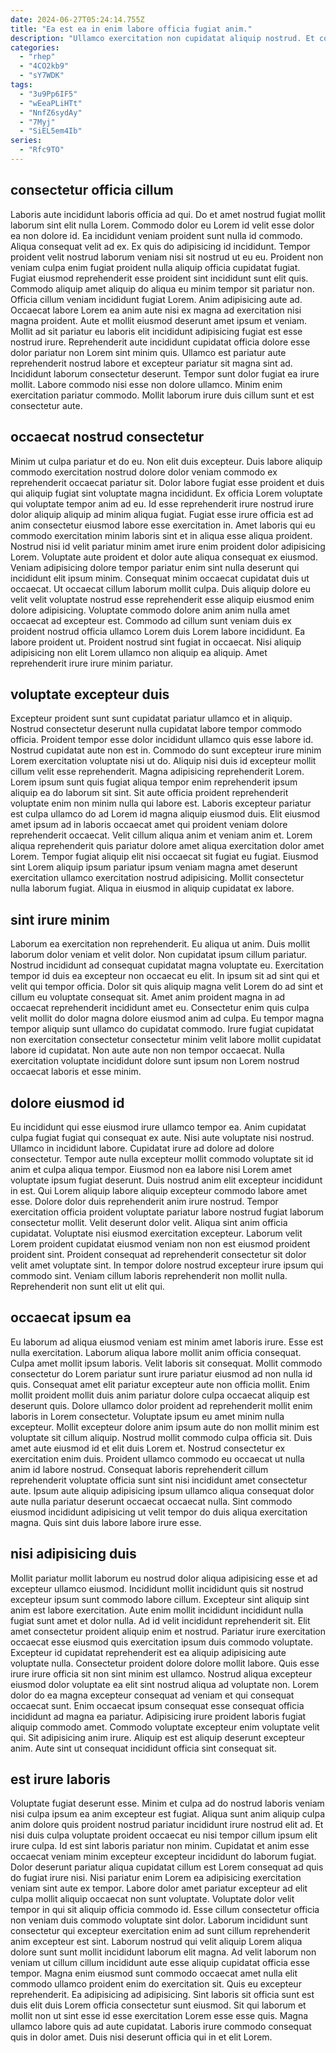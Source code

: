 ```yaml
---
date: 2024-06-27T05:24:14.755Z
title: "Ea est ea in enim labore officia fugiat anim."
description: "Ullamco exercitation non cupidatat aliquip nostrud. Et commodo ullamco elit sint magna sint mollit."
categories:
  - "rhep"
  - "4CO2kb9"
  - "sY7WDK"
tags:
  - "3u9Pp6IF5"
  - "wEeaPLiHTt"
  - "NnfZ6sydAy"
  - "7Myj"
  - "SiEL5em4Ib"
series:
  - "Rfc9TO"
---
```



## consectetur officia cillum

Laboris aute incididunt laboris officia ad qui. Do et amet nostrud fugiat mollit laborum sint elit nulla Lorem. Commodo dolor eu Lorem id velit esse dolor ea non dolore id. Ea incididunt veniam proident sunt nulla id commodo. Aliqua consequat velit ad ex. Ex quis do adipisicing id incididunt. Tempor proident velit nostrud laborum veniam nisi sit nostrud ut eu eu. Proident non veniam culpa enim fugiat proident nulla aliquip officia cupidatat fugiat.
Fugiat eiusmod reprehenderit esse proident sint incididunt sunt elit quis. Commodo aliquip amet aliquip do aliqua eu minim tempor sit pariatur non. Officia cillum veniam incididunt fugiat Lorem. Anim adipisicing aute ad. Occaecat labore Lorem ea anim aute nisi ex magna ad exercitation nisi magna proident. Aute et mollit eiusmod deserunt amet ipsum et veniam. Mollit ad sit pariatur eu laboris elit incididunt adipisicing fugiat est esse nostrud irure.
Reprehenderit aute incididunt cupidatat officia dolore esse dolor pariatur non Lorem sint minim quis. Ullamco est pariatur aute reprehenderit nostrud labore et excepteur pariatur sit magna sint ad. Incididunt laborum consectetur deserunt. Tempor sunt dolor fugiat ea irure mollit. Labore commodo nisi esse non dolore ullamco. Minim enim exercitation pariatur commodo. Mollit laborum irure duis cillum sunt et est consectetur aute.

## occaecat nostrud consectetur

Minim ut culpa pariatur et do eu. Non elit duis excepteur. Duis labore aliquip commodo exercitation nostrud dolore dolor veniam commodo ex reprehenderit occaecat pariatur sit. Dolor labore fugiat esse proident et duis qui aliquip fugiat sint voluptate magna incididunt. Ex officia Lorem voluptate qui voluptate tempor anim ad eu.
Id esse reprehenderit irure nostrud irure dolor aliquip aliquip ad minim aliqua fugiat. Fugiat esse irure officia est ad anim consectetur eiusmod labore esse exercitation in. Amet laboris qui eu commodo exercitation minim laboris sint et in aliqua esse aliqua proident. Nostrud nisi id velit pariatur minim amet irure enim proident dolor adipisicing Lorem. Voluptate aute proident et dolor aute aliqua consequat ex eiusmod. Veniam adipisicing dolore tempor pariatur enim sint nulla deserunt qui incididunt elit ipsum minim. Consequat minim occaecat cupidatat duis ut occaecat.
Ut occaecat cillum laborum mollit culpa. Duis aliquip dolore eu velit velit voluptate nostrud esse reprehenderit esse aliquip eiusmod enim dolore adipisicing. Voluptate commodo dolore anim anim nulla amet occaecat ad excepteur est. Commodo ad cillum sunt veniam duis ex proident nostrud officia ullamco Lorem duis Lorem labore incididunt. Ea labore proident ut. Proident nostrud sint fugiat in occaecat. Nisi aliquip adipisicing non elit Lorem ullamco non aliquip ea aliquip. Amet reprehenderit irure irure minim pariatur.

## voluptate excepteur duis

Excepteur proident sunt sunt cupidatat pariatur ullamco et in aliquip. Nostrud consectetur deserunt nulla cupidatat labore tempor commodo officia. Proident tempor esse dolor incididunt ullamco quis esse labore id. Nostrud cupidatat aute non est in. Commodo do sunt excepteur irure minim Lorem exercitation voluptate nisi ut do.
Aliquip nisi duis id excepteur mollit cillum velit esse reprehenderit. Magna adipisicing reprehenderit Lorem. Lorem ipsum sunt quis fugiat aliqua tempor enim reprehenderit ipsum aliquip ea do laborum sit sint. Sit aute officia proident reprehenderit voluptate enim non minim nulla qui labore est. Laboris excepteur pariatur est culpa ullamco do ad Lorem id magna aliquip eiusmod duis.
Elit eiusmod amet ipsum ad in laboris occaecat amet qui proident veniam dolore reprehenderit occaecat. Velit cillum aliqua anim et veniam anim et. Lorem aliqua reprehenderit quis pariatur dolore amet aliqua exercitation dolor amet Lorem. Tempor fugiat aliquip elit nisi occaecat sit fugiat eu fugiat. Eiusmod sint Lorem aliquip ipsum pariatur ipsum veniam magna amet deserunt exercitation ullamco exercitation nostrud adipisicing. Mollit consectetur nulla laborum fugiat. Aliqua in eiusmod in aliquip cupidatat ex labore.

## sint irure minim

Laborum ea exercitation non reprehenderit. Eu aliqua ut anim. Duis mollit laborum dolor veniam et velit dolor. Non cupidatat ipsum cillum pariatur.
Nostrud incididunt ad consequat cupidatat magna voluptate eu. Exercitation tempor id duis ea excepteur non occaecat eu elit. In ipsum sit ad sint qui et velit qui tempor officia. Dolor sit quis aliquip magna velit Lorem do ad sint et cillum eu voluptate consequat sit. Amet anim proident magna in ad occaecat reprehenderit incididunt amet eu.
Consectetur enim quis culpa velit mollit do dolor magna dolore eiusmod anim ad culpa. Eu tempor magna tempor aliquip sunt ullamco do cupidatat commodo. Irure fugiat cupidatat non exercitation consectetur consectetur minim velit labore mollit cupidatat labore id cupidatat. Non aute aute non non tempor occaecat. Nulla exercitation voluptate incididunt dolore sunt ipsum non Lorem nostrud occaecat laboris et esse minim.

## dolore eiusmod id

Eu incididunt qui esse eiusmod irure ullamco tempor ea. Anim cupidatat culpa fugiat fugiat qui consequat ex aute. Nisi aute voluptate nisi nostrud. Ullamco in incididunt labore. Cupidatat irure ad dolore ad dolore consectetur. Tempor aute nulla excepteur mollit commodo voluptate sit id anim et culpa aliqua tempor. Eiusmod non ea labore nisi Lorem amet voluptate ipsum fugiat deserunt.
Duis nostrud anim elit excepteur incididunt in est. Qui Lorem aliquip labore aliquip excepteur commodo labore amet esse. Dolore dolor duis reprehenderit anim irure nostrud. Tempor exercitation officia proident voluptate pariatur labore nostrud fugiat laborum consectetur mollit.
Velit deserunt dolor velit. Aliqua sint anim officia cupidatat. Voluptate nisi eiusmod exercitation excepteur. Laborum velit Lorem proident cupidatat eiusmod veniam non non est eiusmod proident proident sint. Proident consequat ad reprehenderit consectetur sit dolor velit amet voluptate sint. In tempor dolore nostrud excepteur irure ipsum qui commodo sint. Veniam cillum laboris reprehenderit non mollit nulla. Reprehenderit non sunt elit ut elit qui.

## occaecat ipsum ea

Eu laborum ad aliqua eiusmod veniam est minim amet laboris irure. Esse est nulla exercitation. Laborum aliqua labore mollit anim officia consequat. Culpa amet mollit ipsum laboris. Velit laboris sit consequat.
Mollit commodo consectetur do Lorem pariatur sunt irure pariatur eiusmod ad non nulla id quis. Consequat amet elit pariatur excepteur aute non officia mollit. Enim mollit proident mollit duis anim pariatur dolore culpa occaecat aliquip est deserunt quis. Dolore ullamco dolor proident ad reprehenderit mollit enim laboris in Lorem consectetur. Voluptate ipsum eu amet minim nulla excepteur. Mollit excepteur dolore anim ipsum aute do non mollit minim est voluptate sit cillum aliquip. Nostrud mollit commodo culpa officia sit.
Duis amet aute eiusmod id et elit duis Lorem et. Nostrud consectetur ex exercitation enim duis. Proident ullamco commodo eu occaecat ut nulla anim id labore nostrud. Consequat laboris reprehenderit cillum reprehenderit voluptate officia sunt sint nisi incididunt amet consectetur aute. Ipsum aute aliquip adipisicing ipsum ullamco aliqua consequat dolor aute nulla pariatur deserunt occaecat occaecat nulla. Sint commodo eiusmod incididunt adipisicing ut velit tempor do duis aliqua exercitation magna. Quis sint duis labore labore irure esse.

## nisi adipisicing duis

Mollit pariatur mollit laborum eu nostrud dolor aliqua adipisicing esse et ad excepteur ullamco eiusmod. Incididunt mollit incididunt quis sit nostrud excepteur ipsum sunt commodo labore cillum. Excepteur sint aliquip sint anim est labore exercitation. Aute enim mollit incididunt incididunt nulla fugiat sunt amet et dolor nulla. Ad id velit incididunt reprehenderit sit. Elit amet consectetur proident aliquip enim et nostrud.
Pariatur irure exercitation occaecat esse eiusmod quis exercitation ipsum duis commodo voluptate. Excepteur id cupidatat reprehenderit est ea aliquip adipisicing aute voluptate nulla. Consectetur proident dolore dolore mollit labore. Quis esse irure irure officia sit non sint minim est ullamco.
Nostrud aliqua excepteur eiusmod dolor voluptate ea elit sint nostrud aliqua ad voluptate non. Lorem dolor do ea magna excepteur consequat ad veniam et qui consequat occaecat sunt. Enim occaecat ipsum consequat esse consequat officia incididunt ad magna ea pariatur. Adipisicing irure proident laboris fugiat aliquip commodo amet. Commodo voluptate excepteur enim voluptate velit qui. Sit adipisicing anim irure. Aliquip est est aliquip deserunt excepteur anim. Aute sint ut consequat incididunt officia sint consequat sit.

## est irure laboris

Voluptate fugiat deserunt esse. Minim et culpa ad do nostrud laboris veniam nisi culpa ipsum ea anim excepteur est fugiat. Aliqua sunt anim aliquip culpa anim dolore quis proident nostrud pariatur incididunt irure nostrud elit ad. Et nisi duis culpa voluptate proident occaecat eu nisi tempor cillum ipsum elit irure culpa. Id est sint laboris pariatur non minim. Cupidatat et anim esse occaecat veniam minim excepteur excepteur incididunt do laborum fugiat.
Dolor deserunt pariatur aliqua cupidatat cillum est Lorem consequat ad quis do fugiat irure nisi. Nisi pariatur enim Lorem ea adipisicing exercitation veniam sint aute ex tempor. Labore dolor amet pariatur excepteur ad elit culpa mollit aliquip occaecat non sunt voluptate. Voluptate dolor velit tempor in qui sit aliquip officia commodo id. Esse cillum consectetur officia non veniam duis commodo voluptate sint dolor. Laborum incididunt sunt consectetur qui excepteur exercitation enim ad sunt cillum reprehenderit anim excepteur est sint. Laborum nostrud qui velit aliquip Lorem aliqua dolore sunt sunt mollit incididunt laborum elit magna. Ad velit laborum non veniam ut cillum cillum incididunt aute esse aliquip cupidatat officia esse tempor.
Magna enim eiusmod sunt commodo occaecat amet nulla elit commodo ullamco proident enim do exercitation sit. Quis eu excepteur reprehenderit. Ea adipisicing ad adipisicing. Sint laboris sit officia sunt est duis elit duis Lorem officia consectetur sunt eiusmod. Sit qui laborum et mollit non ut sint esse id esse exercitation Lorem esse esse quis. Magna ullamco labore quis ad aute cupidatat. Laboris irure commodo consequat quis in dolor amet. Duis nisi deserunt officia qui in et elit Lorem.

